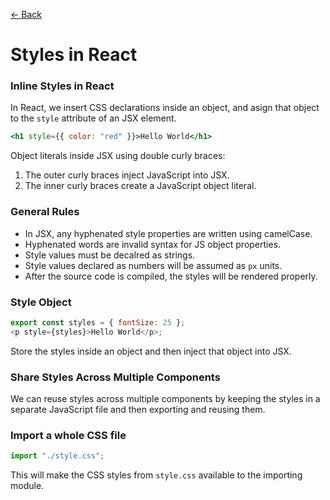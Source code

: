 [&larr; Back](./README.md)

# Styles in React

### Inline Styles in React

In React, we insert CSS declarations inside an object, and asign that object to the `style` attribute of an JSX element.

```jsx
<h1 style={{ color: "red" }}>Hello World</h1>
```

Object literals inside JSX using double curly braces:

1. The outer curly braces inject JavaScript into JSX.
2. The inner curly braces create a JavaScript object literal.

### General Rules

- In JSX, any hyphenated style properties are written using camelCase.
- Hyphenated words are invalid syntax for JS object properties.
- Style values must be decalred as strings.
- Style values declared as numbers will be assumed as `px` units.
- After the source code is compiled, the styles will be rendered properly.

### Style Object

```js
export const styles = { fontSize: 25 };
<p style={styles}>Hello World</p>;
```

Store the styles inside an object and then inject that object into JSX.

### Share Styles Across Multiple Components

We can reuse styles across multiple components by keeping the styles in a separate JavaScript file and then exporting and reusing them.

### Import a whole CSS file

```js
import "./style.css";
```

This will make the CSS styles from `style.css` available to the importing module.

<br>
